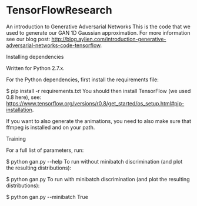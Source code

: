 # TensorFlowResearch

An introduction to Generative Adversarial Networks
This is the code that we used to generate our GAN 1D Gaussian approximation. For more information see our blog post: http://blog.aylien.com/introduction-generative-adversarial-networks-code-tensorflow.

Installing dependencies

Written for Python 2.7.x.

For the Python dependencies, first install the requirements file:

$ pip install -r requirements.txt
You should then install TensorFlow (we used 0.8 here), see: https://www.tensorflow.org/versions/r0.8/get_started/os_setup.html#pip-installation.

If you want to also generate the animations, you need to also make sure that ffmpeg is installed and on your path.

Training

For a full list of parameters, run:

$ python gan.py --help
To run without minibatch discrimination (and plot the resulting distributions):

$ python gan.py
To run with minibatch discrimination (and plot the resulting distributions):

$ python gan.py --minibatch True
